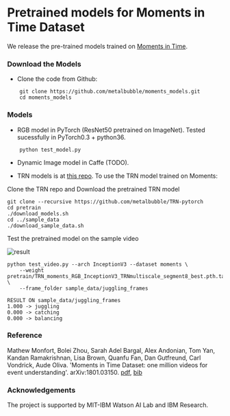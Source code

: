 # Pretrained models for Moments in Time Dataset

We release the pre-trained models trained on [Moments in Time](http://moments.csail.mit.edu/).

### Download the Models

* Clone the code from Github:
```
    git clone https://github.com/metalbubble/moments_models.git
    cd moments_models
```

### Models

* RGB model in PyTorch (ResNet50 pretrained on ImageNet). Tested sucessfully in PyTorch0.3 + python36.
```
    python test_model.py
```

* Dynamic Image model in Caffe (TODO).

* TRN models is at [this repo](https://github.com/metalbubble/TRN-pytorch). To use the TRN model trained on Moments:

Clone the TRN repo and Download the pretrained TRN model

```
git clone --recursive https://github.com/metalbubble/TRN-pytorch
cd pretrain
./download_models.sh
cd ../sample_data
./download_sample_data.sh
```

Test the pretrained model on the sample video

![result](http://relation.csail.mit.edu/data/juggling.gif)

```
python test_video.py --arch InceptionV3 --dataset moments \
    --weight pretrain/TRN_moments_RGB_InceptionV3_TRNmultiscale_segment8_best.pth.tar \
    --frame_folder sample_data/juggling_frames 

RESULT ON sample_data/juggling_frames
1.000 -> juggling
0.000 -> catching
0.000 -> balancing

```


### Reference

Mathew Monfort, Bolei Zhou, Sarah Adel Bargal, Alex Andonian, Tom Yan, Kandan Ramakrishnan, Lisa Brown, Quanfu Fan, Dan Gutfreund, Carl Vondrick, Aude Oliva. 'Moments in Time Dataset: one million videos for event understanding'. arXiv:1801.03150. [pdf](https://arxiv.org/pdf/1801.03150.pdf), [bib](http://moments.csail.mit.edu/data/moments.bib)


### Acknowledgements

The project is supported by MIT-IBM Watson AI Lab and IBM Research.
